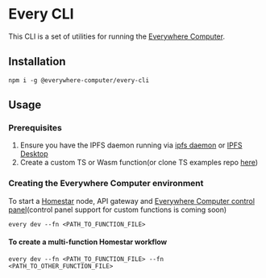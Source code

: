 # Every CLI

This CLI is a set of utilities for running the [Everywhere Computer](https://docs.everywhere.computer/).

## Installation

```shell
npm i -g @everywhere-computer/every-cli
```

## Usage

### Prerequisites

1. Ensure you have the IPFS daemon running via [ipfs daemon](https://docs.ipfs.tech/how-to/command-line-quick-start/#take-your-node-online) or [IPFS Desktop](https://docs.ipfs.tech/install/ipfs-desktop/)
2. Create a custom TS or Wasm function(or clone TS examples repo [here](https://github.com/everywhere-computer/custom-homestar-functions-ts))

### Creating the Everywhere Computer environment

To start a [Homestar](https://github.com/ipvm-wg/homestar) node, API gateway and [Everywhere Computer control panel](https://github.com/everywhere-computer/control-panel)(control panel support for custom functions is coming soon)

```shell
every dev --fn <PATH_TO_FUNCTION_FILE>
```

#### To create a multi-function Homestar workflow

```shell
every dev --fn <PATH_TO_FUNCTION_FILE> --fn <PATH_TO_OTHER_FUNCTION_FILE>
```
